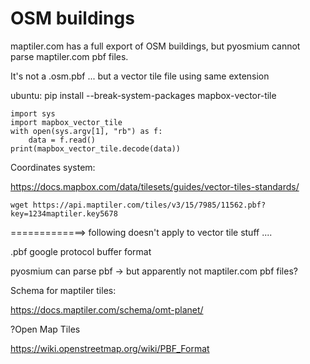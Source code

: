 # OSM buildings

maptiler.com has a full export of OSM buildings, but pyosmium cannot parse maptiler.com pbf files.

It's not a .osm.pbf ... but a vector tile file using same extension

ubuntu: pip install --break-system-packages mapbox-vector-tile

    import sys
    import mapbox_vector_tile
    with open(sys.argv[1], "rb") as f:
        data = f.read()
    print(mapbox_vector_tile.decode(data))

Coordinates system:

<https://docs.mapbox.com/data/tilesets/guides/vector-tiles-standards/>

    wget https://api.maptiler.com/tiles/v3/15/7985/11562.pbf?key=1234maptiler.key5678

=============> following doesn't apply to vector tile stuff ....

.pbf google protocol buffer format

pyosmium can parse pbf -> but apparently not maptiler.com pbf files?

Schema for maptiler tiles:

<https://docs.maptiler.com/schema/omt-planet/>

?Open Map Tiles

<https://wiki.openstreetmap.org/wiki/PBF_Format>